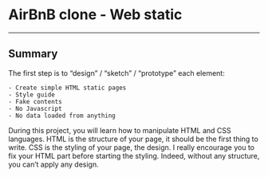 # AirBnB clone - Web static

  ---

  ## Summary
  The first step is to “design” / “sketch” / “prototype” each element:

  	- Create simple HTML static pages
	- Style guide
	- Fake contents
	- No Javascript
	- No data loaded from anything
  During this project, you will learn how to manipulate HTML and CSS languages. HTML is the structure of your page, it should be the first thing to write. CSS is the styling of your page, the design. I really encourage you to fix your HTML part before starting the styling. Indeed, without any structure, you can’t apply any design.

